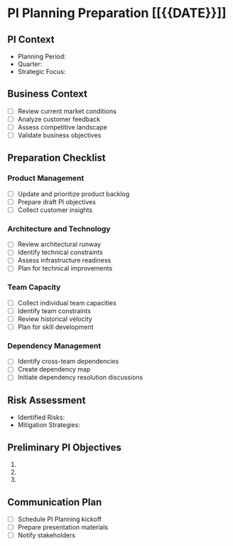 # PI Planning Preparation [[{{DATE}}]]

## PI Context
- Planning Period: 
- Quarter: 
- Strategic Focus: 

## Business Context
- [ ] Review current market conditions
- [ ] Analyze customer feedback
- [ ] Assess competitive landscape
- [ ] Validate business objectives

## Preparation Checklist
### Product Management
- [ ] Update and prioritize product backlog
- [ ] Prepare draft PI objectives
- [ ] Collect customer insights

### Architecture and Technology
- [ ] Review architectural runway
- [ ] Identify technical constraints
- [ ] Assess infrastructure readiness
- [ ] Plan for technical improvements

### Team Capacity
- [ ] Collect individual team capacities
- [ ] Identify team constraints
- [ ] Review historical velocity
- [ ] Plan for skill development

### Dependency Management
- [ ] Identify cross-team dependencies
- [ ] Create dependency map
- [ ] Initiate dependency resolution discussions

## Risk Assessment
- Identified Risks:
- Mitigation Strategies:

## Preliminary PI Objectives
1. 
2. 
3. 

## Communication Plan
- [ ] Schedule PI Planning kickoff
- [ ] Prepare presentation materials
- [ ] Notify stakeholders
